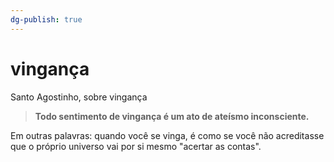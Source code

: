 ```yaml
---
dg-publish: true
---
```

# vingança

Santo Agostinho, sobre vingança

> **Todo sentimento de vingança é um ato de ateísmo inconsciente.**

Em outras palavras: quando você se vinga, é como se você não acreditasse que o próprio universo vai por si mesmo "acertar as contas".
